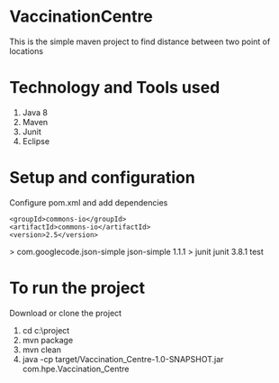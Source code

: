# VaccinationCentre
This is the simple maven project to find distance between two point of locations
# Technology and Tools used
1. Java 8 
2. Maven
3. Junit
4. Eclipse
# Setup and configuration
Configure pom.xml and add dependencies
> <dependency>
    <groupId>commons-io</groupId>
    <artifactId>commons-io</artifactId>
    <version>2.5</version>
 </dependency>
 > <dependency>
    <groupId>com.googlecode.json-simple</groupId>
    <artifactId>json-simple</artifactId>
    <version>1.1.1</version>
 </dependency>
  > <dependency>
      <groupId>junit</groupId>
      <artifactId>junit</artifactId>
      <version>3.8.1</version>
      <scope>test</scope>

# To run the project
Download or clone the project
1. cd c:\project
2. mvn package
3. mvn clean
4. java -cp target/Vaccination_Centre-1.0-SNAPSHOT.jar com.hpe.Vaccination_Centre

